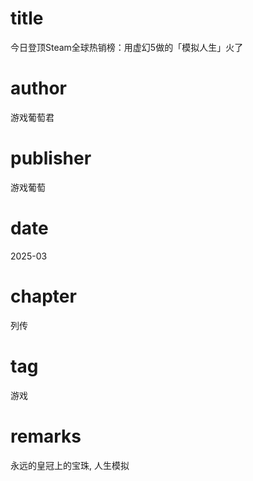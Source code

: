 # title
今日登顶Steam全球热销榜：用虚幻5做的「模拟人生」火了

# author
游戏葡萄君

# publisher
游戏葡萄

# date
2025-03

# chapter
列传

# tag
游戏

# remarks
永远的皇冠上的宝珠, 人生模拟
